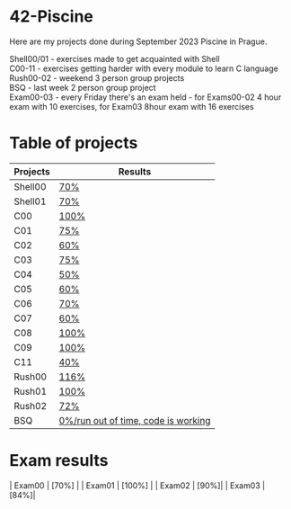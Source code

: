 # 42-Piscine

Here are my projects done during September 2023 Piscine in Prague.

Shell00/01 - exercises made to get acquainted with Shell <br />
C00-11 - exercises getting harder with every module to learn C language <br />
Rush00-02 - weekend 3 person group projects <br />
BSQ - last week 2 person group project <br />
Exam00-03 - every Friday there's an exam held - for Exams00-02 4 hour exam with 10 exercises, for Exam03 8hour exam with 16 exercises <br />

# Table of projects
| Projects | Results |
| -------- | -------- |
| Shell00 | [70%](./Shell00) |
| Shell01 |  [70%](./Shell01)  |
| C00 | [100%](./C00) | 
| C01 | [75%](./C01) | 
| C02 | [60%](./C02) | 
| C03 |  [75%](./C03) | 
| C04 |  [50%](./C04)| 
| C05 | [60%](./C05)| 
| C06 | [70%](./C06) | 
| C07 |  [60%](./C07)| 
| C08 | [100%](./C08) |
| C09 |  [100%](./C09)|  
| C11 | [40%](./C11) | 
| Rush00 | [116%](./Rush00) |
| Rush01 | [100%](./Rush01) | 
| Rush02 | [72%](./Rush02) | 
| BSQ | [0%/run out of time, code is working](./BSQ) | 

# Exam results


| Exam00 | [70%] | 
| Exam01 | [100%] |
| Exam02 | [90%]| 
| Exam03 | [84%]| 
